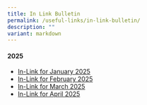 ```yaml
---
title: In Link Bulletin
permalink: /useful-links/in-link-bulletin/
description: ""
variant: markdown
---
```

#### **2025**

* [In-Link for January 2025](/files/In_Link_Jan_2025_Final.pdf)
* [In-Link for February 2025](/files/In_Link_Feb_2025_Final.pdf)
* [In-Link for March 2025](/files/In_Link_Mar_2025_Final.pdf)
* [In-Link for April 2025](/files/In_Link_Apr_2025_Final.pdf)